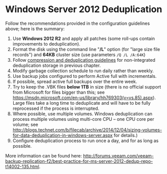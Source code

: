 # Windows Server 2012 Deduplication

Follow the recommendations provided in the configuration guidelines above; here is the summary:

1.  Use **Windows 2012 R2** and apply all patches (some roll-ups contain improvements to deduplication).
2.  Format the disk using the command line "**/L**" option (for "large size file records") and **64KB** cluster size (use parameters `/Q /L /A:64K`)
3.  Follow [compression and deduplication guidelines](./repository_type_dedupe.md#best-practices) for non-integrated deduplication storage in previous chapter.
4.  Modify garbage collection schedule to run daily rather than weekly.
5.  Use backup jobs configured to perform Active full with incrementals.
6.  If possible, spread active full backups over the entire week.
7.  Try to keep the .VBK files **below 1TB** in size (there is no official support from Microsoft for files bigger than this; see <https://msdn.microsoft.com/en-us/library/hh769303(v=vs.85).aspx>). Large files take a long time to deduplicate and will have to be fully reprocessed if the process is interrupted.
8.  Where possible, use multiple volumes. Windows deduplication can process multiple volumes using multi-core CPU – one CPU core per volume; see <http://blogs.technet.com/b/filecab/archive/2014/12/04/sizing-volumes-for-data-deduplication-in-windows-server.aspx> for details.)
9.  Configure deduplication process to run once a day, and for as long as possible.

More information can be found here: <http://forums.veeam.com/veeam-backup-replication-f2/best-practice-for-ms-server-2012-dedup-repo-t14002-135.html>.
